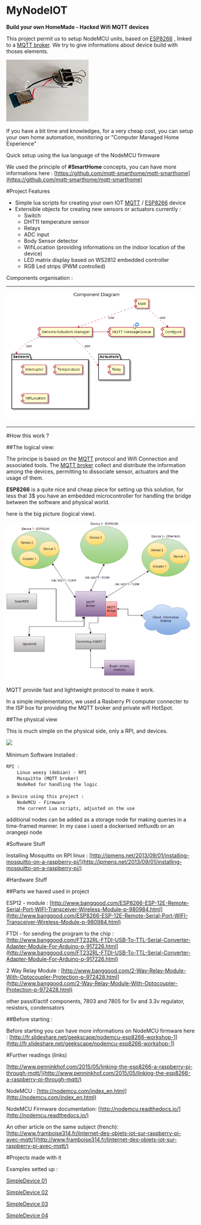 
MyNodeIOT
=======



**Build your own HomeMade - Hacked Wifi MQTT devices**


This project permit us to setup NodeMCU units, based on [ESP8266](https://fr.wikipedia.org/wiki/ESP8266) ,  linked to a [MQTT broker](http://mqtt.org/).
We try to give informations about device build with thoses elements.

![](architecture/ESP8266.jpg)

If you have a bit time and knowledges, for a very cheap cost, you can setup your own home automation, monitoring or "Computer Managed Home Experience"

Quick setup using the lua language of the NodeMCU firmware

We used the principle of **#SmartHome** concepts, you can have more informations here : 
[https://github.com/mqtt-smarthome/mqtt-smarthome](https://github.com/mqtt-smarthome/mqtt-smarthome)

#Project Features

- Simple lua scripts for creating your own IOT [MQTT](http://mqtt.org/) / [ESP8266](https://fr.wikipedia.org/wiki/ESP8266) device
- Extensible objects for creating new sensors or actuators
  currently :
  - Switch
  - DHT11 temperature sensor
  - Relays
  - ADC input
  - Body Sensor detector
  - WifiLocation (providing informations on the indoor location of the device)
  - LED matrix display based on WS2812 embedded controller
  - RGB Led strips (PWM controlled)


Components organisation :

---

![](architecture/components.png)

---

#How this work ?

##The logical view:

The principe is based on the [MQTT](http://mqtt.org/) protocol and Wifi Connection and associated tools.  The [MQTT broker](http://mqtt.org/) collect and distribute the information among the devices, permitting to dissociate sensor, actuators and the usage of them.

**ESP8266** is a quite nice and cheap piece for setting up this solution, for less that 3$ you have an embedded microcontroller for handling the bridge between the software and physical world.

here is the big picture (logical view).


![](architecture/iotnodemcu.png)


MQTT provide fast and lightweight protocol to make it work.

In a simple implementation, we used a Rasberry PI computer connecter to the ISP box for providing the MQTT broker and private wifi HotSpot.


##The physical view

This is much simple on the physical side, only a RPI, and devices.

![](architecture/Physical.png)


Minimum Software Installed :

	RPI : 
		Linux weezy (debian) - RPI
		Mosquitto (MQTT broker)
		NodeRed for handling the logic
		
	a Device using this project : 
		NodeMCU - Firmware
		the current Lua scripts, adjusted on the use

additional nodes can be added as a storage node for making queries in a time-framed manner. In my case i used a dockerised imfluxdb on an orangepi node



#Software Stuff

Installing Mosquitto on RPI linux : [http://jpmens.net/2013/09/01/installing-mosquitto-on-a-raspberry-pi/](http://jpmens.net/2013/09/01/installing-mosquitto-on-a-raspberry-pi/)


#Hardware Stuff

##Parts we haved used in project

ESP12 - module : [http://www.banggood.com/ESP8266-ESP-12E-Remote-Serial-Port-WIFI-Transceiver-Wireless-Module-p-980984.html](http://www.banggood.com/ESP8266-ESP-12E-Remote-Serial-Port-WIFI-Transceiver-Wireless-Module-p-980984.html)

FTDI - for sending the program to the chip : [http://www.banggood.com/FT232RL-FTDI-USB-To-TTL-Serial-Converter-Adapter-Module-For-Arduino-p-917226.html](http://www.banggood.com/FT232RL-FTDI-USB-To-TTL-Serial-Converter-Adapter-Module-For-Arduino-p-917226.html)

2 Way Relay Module : [http://www.banggood.com/2-Way-Relay-Module-With-Optocoupler-Protection-p-972428.html](http://www.banggood.com/2-Way-Relay-Module-With-Optocoupler-Protection-p-972428.html)

other passif/actif components, 7803 and 7805 for 5v and 3.3v regulator, 
resistors, condensators

##Before starting :

Before starting you can have more informations on NodeMCU firmware here : 
[http://fr.slideshare.net/geekscape/nodemcu-esp8266-workshop-1](http://fr.slideshare.net/geekscape/nodemcu-esp8266-workshop-1)


#Further readings (links)

[http://www.penninkhof.com/2015/05/linking-the-esp8266-a-raspberry-pi-through-mqtt/](http://www.penninkhof.com/2015/05/linking-the-esp8266-a-raspberry-pi-through-mqtt/)

NodeMCU : [http://nodemcu.com/index_en.html](http://nodemcu.com/index_en.html)

NodeMCU Firmware documentation:
[http://nodemcu.readthedocs.io/](http://nodemcu.readthedocs.io/)

An other article on the same subject (french): [http://www.framboise314.fr/linternet-des-objets-iot-sur-raspberry-pi-avec-mqtt/](http://www.framboise314.fr/linternet-des-objets-iot-sur-raspberry-pi-avec-mqtt/)


#Projects made with it

Examples setted up :


[SimpleDevice 01](hardware/SimpleDevice01/index.md)

[SimpleDevice 02](hardware/SimpleDevice02/index.md)

[SimpleDevice 03](hardware/SimpleDevice03/index.md)

[SimpleDevice 04](hardware/SimpleDevice04/index.md)